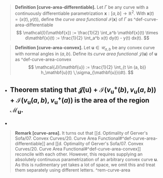 > __Definition [curve-area-differentiable].__ Let $\Gamma$ be any curve with a continuously differentiable parametrization $\mathbf{x} : [a, b] \to \mathbb{R}^2$. With $\mathbf{x}(t) = (x(t), y(t))$, define the _curve area functional_ $\mathcal{I}(\mathbf{x})$ of $\Gamma$ as ^def-curve-area-differentiable
$$
\mathcal{I}(\mathbf{x}) := \frac{1}{2} \int_a^b \mathbf{x}(t) \times d\mathbf{x}(t) := \frac{1}{2} \int_a^b x(t) dy(t) - y(t) dx(t).
$$

> __Definition [curve-area-convex].__ Let $\mathbf{u} \in \mathcal{U}_{a, b}$ be any convex curve with normal angles in $(a, b)$. Define its _curve area functional_ $\mathcal{J}(\mathbf{u})$ of $\mathbf{u}$ as ^def-curve-area-convex
$$
\mathcal{J}(\mathbf{u}) := \frac{1}{2} \int_{t \in (a, b)} h_\mathbf{u}(t) \,\sigma_{\mathbf{u}}(dt).
$$

- Theorem stating that $\mathcal{J}(\mathbf{u}) + \mathcal{I}(v_{\mathbf{u}}^+(b), v_{\mathbf{u}}(a, b)) + \mathcal{I}(v_{\mathbf{u}}(a, b), v_\mathbf{u}^+(a))$ is the area of the region $\mathcal{M}_\mathbf{u}$.
	- 
- 

> __Remark [curve-area].__ It turns out that [[d. Optimality of Gerver's Sofa/07. Convex Curves/20. Curve Area Functional#^def-curve-area-differentiable]] and [[d. Optimality of Gerver's Sofa/07. Convex Curves/20. Curve Area Functional#^def-curve-area-convex]] reconcile with each other. However, this requires supplying an absolutely continuous parametrization of an arbitrary convex curve $\mathbf{u}$. As this is rudimentary yet takes a lot of space, we omit this and treat them separately using different letters. ^rem-curve-area

